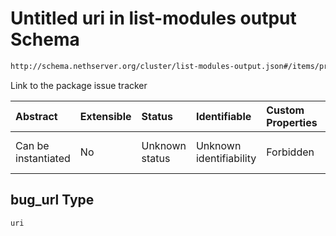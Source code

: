 # Untitled uri in list-modules output Schema

```txt
http://schema.nethserver.org/cluster/list-modules-output.json#/items/properties/docs/parameters/bug_url
```

Link to the package issue tracker

| Abstract            | Extensible | Status         | Identifiable            | Custom Properties | Additional Properties | Access Restrictions | Defined In                                                                            |
| :------------------ | :--------- | :------------- | :---------------------- | :---------------- | :-------------------- | :------------------ | :------------------------------------------------------------------------------------ |
| Can be instantiated | No         | Unknown status | Unknown identifiability | Forbidden         | Allowed               | none                | [list-modules-output.json\*](cluster/list-modules-output.json "open original schema") |

## bug\_url Type

`uri`
